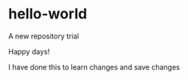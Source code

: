 # hello-world
A new repository trial

Happy days!

I have done this to learn changes and save changes
